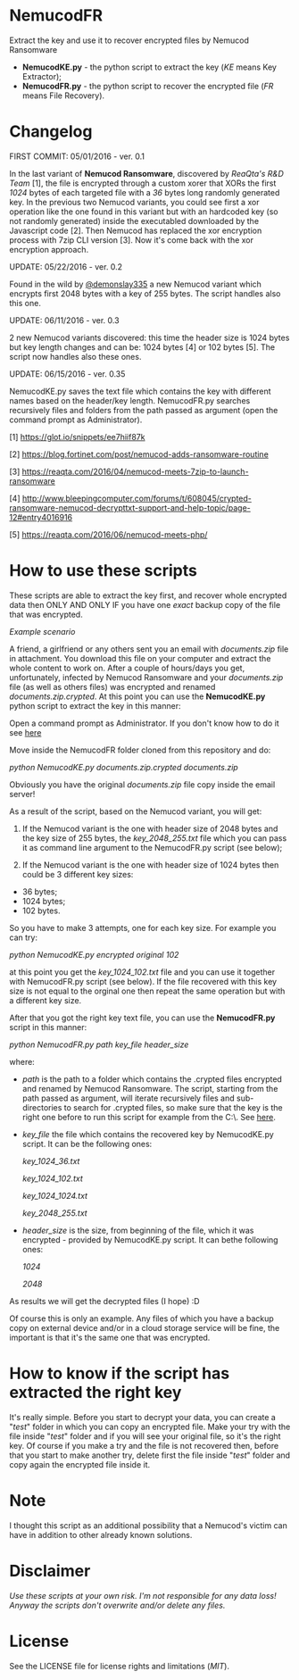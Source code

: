 # NemucodFR
Extract the key and use it to recover encrypted files by Nemucod Ransomware

- **NemucodKE.py** - the python script to extract the key (*KE* means Key Extractor);
- **NemucodFR.py** - the python script to recover the encrypted file (*FR* means File Recovery).

# Changelog

FIRST COMMIT: 05/01/2016 - ver. 0.1

In the last variant of **Nemucod Ransomware**, discovered by *ReaQta's R&D Team* [1], the file is encrypted through a custom xorer that XORs the first *1024* bytes of each targeted file with a *36* bytes long randomly generated key. In the previous two Nemucod variants, you could see first a xor operation like the one found in this variant but with an hardcoded key (so not randomly generated) inside the executabled downloaded by the Javascript code [2]. Then Nemucod has replaced the xor encryption process with 7zip CLI version [3]. Now it's come back with the xor encryption approach.

UPDATE: 05/22/2016 - ver. 0.2

Found in the wild by [@demonslay335](https://twitter.com/demonslay335) a new Nemucod variant which encrypts first 2048 bytes with a key of 255 bytes. The script handles also this one.

UPDATE: 06/11/2016 - ver. 0.3

2 new Nemucod variants discovered: this time the header size is 1024 bytes but key length changes and can be: 1024 bytes [4] or 102 bytes [5]. The script now handles also these ones.

UPDATE: 06/15/2016 - ver. 0.35

NemucodKE.py saves the text file which contains the key with different names based on the header/key length.
NemucodFR.py searches recursively files and folders from the path passed as argument (open the command prompt as Administrator).

[1] https://glot.io/snippets/ee7hiif87k

[2] https://blog.fortinet.com/post/nemucod-adds-ransomware-routine

[3] https://reaqta.com/2016/04/nemucod-meets-7zip-to-launch-ransomware

[4] http://www.bleepingcomputer.com/forums/t/608045/crypted-ransomware-nemucod-decrypttxt-support-and-help-topic/page-12#entry4016916

[5] https://reaqta.com/2016/06/nemucod-meets-php/

# How to use these scripts
These scripts are able to extract the key first, and recover whole encrypted data then ONLY AND ONLY IF you have one *exact* backup copy of the file that was encrypted.

_Example scenario_

A friend, a girlfriend or any others sent you an email with *documents.zip* file in attachment. You download this file on your computer and extract the whole content to work on. After a couple of hours/days you get, unfortunately, infected by Nemucod Ransomware and your *documents.zip* file (as well as others files) was encrypted and renamed *documents.zip.crypted*. At this point you can use the **NemucodKE.py** python script to extract the key in this manner:

Open a command prompt as Administrator. If you don't know how to do it see [here](https://technet.microsoft.com/en-us/library/cc947813(v=ws.10).aspx)

Move inside the NemucodFR folder cloned from this repository and do:

*python NemucodKE.py documents.zip.crypted documents.zip*

Obviously you have the original *documents.zip* file copy inside the email server!

As a result of the script, based on the Nemucod variant, you will get:

1) If the Nemucod variant is the one with header size of 2048 bytes and the key size of 255 bytes, the _key\_2048\_255.txt_ file which you can pass it as command line argument to the NemucodFR.py script (see below);

2) If the Nemucod variant is the one with header size of 1024 bytes then could be 3 different key sizes:
- 36 bytes;
- 1024 bytes;
- 102 bytes.

So you have to make 3 attempts, one for each key size.
For example you can try:

*python NemucodKE.py encrypted original 102*

at this point you get the _key\_1024\_102.txt_ file and you can use it together with NemucodFR.py script (see below). If the file recovered with this key size is not equal to the orginal one then repeat the same operation but with a different key size.


After that you got the right key text file, you can use the **NemucodFR.py** script in this manner:

*python NemucodFR.py path key_file header_size*

where:

- *path* is the path to a folder which contains the .crypted files encrypted and renamed by Nemucod Ransomware. The script, starting from the path passed as argument, will iterate recursively files and sub-directories to search for .crypted files, so make sure that the key is the right one before to run this script for example from the C:\\. See [here](https://github.com/Antelox/NemucodFR#how-to-know-if-the-script-has-extracted-the-right-key).
- *key_file* the file which contains the recovered key by NemucodKE.py script. It can be the following ones:
	
  _key\_1024\_36.txt_

	_key\_1024\_102.txt_
	
	_key\_1024\_1024.txt_
	
	_key\_2048\_255.txt_
	
- *header_size* is the size, from beginning of the file, which it was encrypted - provided by NemucodKE.py script. It can bethe following ones:

	_1024_
	
	_2048_

As results we will get the decrypted files (I hope) :D

Of course this is only an example. Any files of which you have a backup copy on external device and/or in a cloud storage service will be fine, the important is that it's the same one that was encrypted.

# How to know if the script has extracted the right key
It's really simple. Before you start to decrypt your data, you can create a "*test*" folder in which you can copy an encrypted file. Make your try with the file inside "*test*" folder and if you will see your original file, so it's the right key. Of course if you make a try and the file is not recovered then, before that you start to make another try, delete first the file inside "*test*" folder and copy again the encrypted file inside it.

# Note
I thought this script as an additional possibility that a Nemucod's victim can have in addition to other already known solutions.

# Disclaimer
*Use these scripts at your own risk. I'm not responsible for any data loss!
Anyway the scripts don't overwrite and/or delete any files.*

# License
See the LICENSE file for license rights and limitations (*MIT*).
